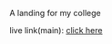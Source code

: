 A landing for my college
<!-- live link(testing): <a href="https://lcb-landing-page.netlify.app/">click here</a> -->
live link(main): <a href="https://confess-out-lcbc.netlify.app/">click here</a>
